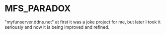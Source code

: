 # MFS_PARADOX
"myfunserver.ddns.net" at first it was a joke project for me, but later I took it seriously and now it is being improved and refined.
